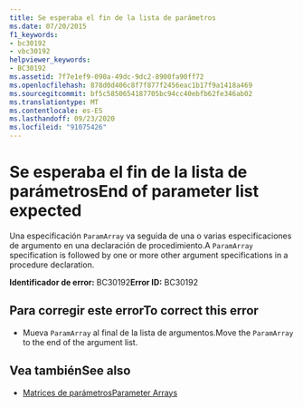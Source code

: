 ```yaml
---
title: Se esperaba el fin de la lista de parámetros
ms.date: 07/20/2015
f1_keywords:
- bc30192
- vbc30192
helpviewer_keywords:
- BC30192
ms.assetid: 7f7e1ef9-090a-49dc-9dc2-8900fa90ff72
ms.openlocfilehash: 878d0d406c8f7f877f2456eac1b17f9a1418a469
ms.sourcegitcommit: bf5c5850654187705bc94cc40ebfb62fe346ab02
ms.translationtype: MT
ms.contentlocale: es-ES
ms.lasthandoff: 09/23/2020
ms.locfileid: "91075426"
---
```

# <a name="end-of-parameter-list-expected"></a><span data-ttu-id="0a572-102">Se esperaba el fin de la lista de parámetros</span><span class="sxs-lookup"><span data-stu-id="0a572-102">End of parameter list expected</span></span>

<span data-ttu-id="0a572-103">Una especificación `ParamArray` va seguida de una o varias especificaciones de argumento en una declaración de procedimiento.</span><span class="sxs-lookup"><span data-stu-id="0a572-103">A `ParamArray` specification is followed by one or more other argument specifications in a procedure declaration.</span></span>  
  
 <span data-ttu-id="0a572-104">**Identificador de error:** BC30192</span><span class="sxs-lookup"><span data-stu-id="0a572-104">**Error ID:** BC30192</span></span>  
  
## <a name="to-correct-this-error"></a><span data-ttu-id="0a572-105">Para corregir este error</span><span class="sxs-lookup"><span data-stu-id="0a572-105">To correct this error</span></span>  
  
- <span data-ttu-id="0a572-106">Mueva `ParamArray` al final de la lista de argumentos.</span><span class="sxs-lookup"><span data-stu-id="0a572-106">Move the `ParamArray` to the end of the argument list.</span></span>  
  
## <a name="see-also"></a><span data-ttu-id="0a572-107">Vea también</span><span class="sxs-lookup"><span data-stu-id="0a572-107">See also</span></span>

- [<span data-ttu-id="0a572-108">Matrices de parámetros</span><span class="sxs-lookup"><span data-stu-id="0a572-108">Parameter Arrays</span></span>](../programming-guide/language-features/procedures/parameter-arrays.md)
